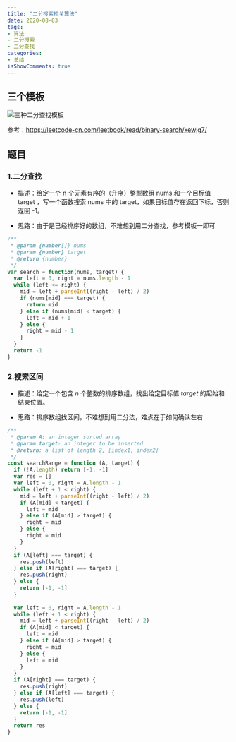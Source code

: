 ```yaml
---
title: "二分搜索相关算法"
date: 2020-08-03
tags:
- 算法
- 二分搜索
- 二分查找
categories:
- 总结
isShowComments: true
---
```


## 三个模板

![三种二分查找模板](/Users/Mersace/Documents/web/web-study/00-datastructures/000-algorithm/Search/三种二分查找模板.png)



参考：https://leetcode-cn.com/leetbook/read/binary-search/xewjg7/



## 题目

### 1.二分查找

[二分查找]: https://leetcode-cn.com/problems/binary-search/

- 描述：给定一个 n 个元素有序的（升序）整型数组 nums 和一个目标值 target  ，写一个函数搜索 nums 中的 target，如果目标值存在返回下标，否则返回 -1。

- 思路：由于是已经排序好的数组，不难想到用二分查找，参考模板一即可

```javascript
/**
 * @param {number[]} nums
 * @param {number} target
 * @return {number}
 */
var search = function(nums, target) {
  var left = 0, right = nums.length - 1
  while (left <= right) {
    mid = left + parseInt((right - left) / 2)
    if (nums[mid] === target) {
      return mid
    } else if (nums[mid] < target) {
      left = mid + 1
    } else {
      right = mid - 1
    }
  } 
  return -1
}
```

### 2.搜索区间

[搜索区间]: https://www.lintcode.com/problem/search-for-a-range/description

- 描述：给定一个包含 *n* 个整数的排序数组，找出给定目标值 *target* 的起始和结束位置。

- 思路：排序数组找区间，不难想到用二分法，难点在于如何确认左右

```javascript
/**
 * @param A: an integer sorted array
 * @param target: an integer to be inserted
 * @return: a list of length 2, [index1, index2]
 */
const searchRange = function (A, target) {
  if (!A.length) return [-1, -1]
  var res = [] 
  var left = 0, right = A.length - 1
  while (left + 1 < right) {
    mid = left + parseInt((right - left) / 2)
    if (A[mid] < target) {
      left = mid
    } else if (A[mid] > target) {
      right = mid
    } else {
      right = mid
    }
  }
  if (A[left] === target) {
    res.push(left)
  } else if (A[right] === target) {
    res.push(right)
  } else {
    return [-1, -1]
  }
  
  var left = 0, right = A.length - 1
  while (left + 1 < right) {
    mid = left + parseInt((right - left) / 2)
    if (A[mid] < target) {
      left = mid
    } else if (A[mid] > target) {
      right = mid
    } else {
      left = mid
    }
  } 
  if (A[right] === target) {
    res.push(right)
  } else if (A[left] === target) {
    res.push(left)
  } else {
    return [-1, -1]
  }
  return res
}
```

